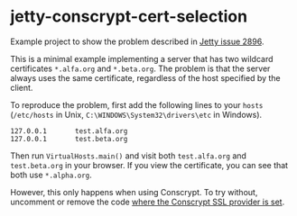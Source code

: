 # jetty-conscrypt-cert-selection
Example project to show the problem described in [Jetty issue 2896](https://github.com/eclipse/jetty.project/issues/2896).

This is a minimal example implementing a server that has two wildcard certificates `*.alfa.org` and `*.beta.org`.
The problem is that the server always uses the same certificate, regardless of the host specified by the client.

To reproduce the problem, first add the following lines to your `hosts` (`/etc/hosts` in Unix, `C:\WINDOWS\System32\drivers\etc` in Windows).

```
127.0.0.1		test.alfa.org
127.0.0.1		test.beta.org
```

Then run `VirtualHosts.main()` and visit both `test.alfa.org` and `test.beta.org` in your browser.
If you view the certificate, you can see that both use `*.alpha.org`.

However, this only happens when using Conscrypt.
To try without, uncomment or remove the code [where the Conscrypt SSL provider is set](https://github.com/mperktold/jetty-conscrypt-cert-selection/blob/a2cdf6ddb6714a8d03946846ce879602911de257/src/main/java/VirtualHosts.java#L78-L79).
